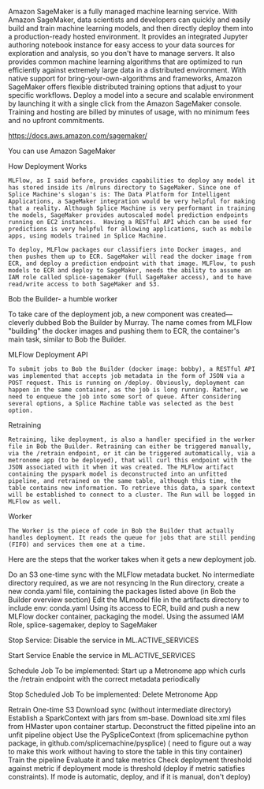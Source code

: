 Amazon SageMaker is a fully managed machine learning service. With Amazon SageMaker, data scientists and developers can quickly and easily build and train machine learning models, and then directly deploy them into a production-ready hosted environment. It provides an integrated Jupyter authoring notebook instance for easy access to your data sources for exploration and analysis, so you don't have to manage servers. It also provides common machine learning algorithms that are optimized to run efficiently against extremely large data in a distributed environment. With native support for bring-your-own-algorithms and frameworks, Amazon SageMaker offers flexible distributed training options that adjust to your specific workflows. Deploy a model into a secure and scalable environment by launching it with a single click from the Amazon SageMaker console. Training and hosting are billed by minutes of usage, with no minimum fees and no upfront commitments.

https://docs.aws.amazon.com/sagemaker/

You can use Amazon SageMaker


How Deployment Works

	MLFlow, as I said before, provides capabilities to deploy any model it has stored inside its /mlruns directory to SageMaker. Since one of Splice Machine's slogan's is: The Data Platform for Intelligent Applications, a SageMaker integration would be very helpful for making that a reality. Although Splice Machine is very performant in training the models, SageMaker provides autoscaled model prediction endpoints running on EC2 instances.  Having a RESTful API which can be used for predictions is very helpful for allowing applications, such as mobile apps, using models trained in Splice Machine.

	To deploy, MLFlow packages our classifiers into Docker images, and then pushes them up to ECR. SageMaker will read the docker image from ECR, and deploy a prediction endpoint with that image. MLFlow, to push models to ECR and deploy to SageMaker, needs the ability to assume an IAM role called splice-sagemaker (full SageMaker access), and to have read/write access to both SageMaker and S3.

Bob the Builder- a humble worker

To take care of the deployment job, a new component was created— cleverly dubbed Bob the Builder by Murray. The name comes from MLFlow "building" the docker images and pushing them to ECR, the container's main task, similar to Bob the Builder.


MLFlow Deployment API

	To submit jobs to Bob the Builder (docker image: bobby), a RESTful API was implemented that accepts job metadata in the form of JSON via a POST request. This is running on /deploy. Obviously, deployment can happen in the same container, as the job is long running. Rather, we need to enqueue the job into some sort of queue. After considering several options, a Splice Machine table was selected as the best option.

Retraining

	Retraining, like deployment, is also a handler specified in the worker file in Bob the Builder. Retraining can either be triggered manually, via the /retrain endpoint, or it can be triggered automatically, via a metronome app (to be deployed), that will curl this endpoint with the JSON associated with it when it was created. The MLFlow artifact containing the pyspark model is deconstructed into an unfitted pipeline, and retrained on the same table, although this time, the table contains new information. To retrieve this data, a spark context will be established to connect to a cluster. The Run will be logged in MLFlow as well.



Worker

	The Worker is the piece of code in Bob the Builder that actually handles deployment. It reads the queue for jobs that are still pending (FIFO) and services them one at a time.

Here are the steps that the worker takes when it gets a new deployment job.

Do an S3 one-time sync with the MLFlow metadata bucket. No intermediate directory required, as we are not resyncing
In the Run directory, create a new conda.yaml file, containing the packages listed above (in Bob the Builder overview section)
Edit the MLmodel file in the artifacts directory to include env: conda.yaml
Using its access to ECR, build and push a new MLFlow docker container, packaging the model.
Using the assumed IAM Role, splice-sagemaker, deploy to SageMaker

Stop Service:
Disable the service in ML.ACTIVE_SERVICES

Start Service
Enable the service in ML.ACTIVE_SERVICES

Schedule Job
To be implemented: Start up a Metronome app which curls the /retrain endpoint with the correct metadata periodically

Stop Scheduled Job
To be implemented: Delete Metronome App

Retrain
One-time S3 Download sync (without intermediate directory)
Establish a SparkContext with jars from sm-base. Download site.xml files from HMaster upon container startup.
Deconstruct the fitted pipeline into an unfit pipeline object
Use the PySpliceContext (from splicemachine python package, in github.com/splicemachine/pysplice) ( need to figure out a way to make this work without having to store the table in this tiny container)
Train the pipeline
Evaluate it and take metrics
Check deployment threshold against metric if deployment mode is threshold (deploy if metric satisfies constraints). If mode is automatic, deploy, and if it is manual, don't deploy)
